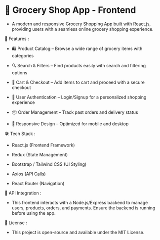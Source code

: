 # 🛒 Grocery Shop App - Frontend

   -  A modern and responsive Grocery Shopping App built with React.js, providing users with a seamless online grocery shopping experience.

🚀 Features :

   -  🛍️ Product Catalog – Browse a wide range of grocery items with categories

   -  🔍 Search & Filters – Find products easily with search and filtering options

   -  🛒 Cart & Checkout – Add items to cart and proceed with a secure checkout

   -  🔐 User Authentication – Login/Signup for a personalized shopping experience

   -  📦 Order Management – Track past orders and delivery status

   -  🎨 Responsive Design – Optimized for mobile and desktop

🛠️ Tech Stack :

   -  React.js (Frontend Framework)

   -  Redux (State Management)

   -  Bootstrap / Tailwind CSS (UI Styling)

   -  Axios (API Calls)

   -  React Router (Navigation)

📌 API Integration :

   -  This frontend interacts with a Node.js/Express backend to manage users, products, orders, and payments. Ensure the backend is running before using the app.

📄 License :

   -  This project is open-source and available under the MIT License.

     
